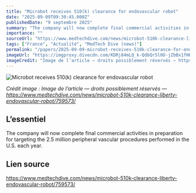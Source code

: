 ```yaml
---
title: "Microbot receives 510(k) clearance for endovascular robot"
date: "2025-09-09T09:30:45.000Z"
publishedDate: "9 septembre 2025"
summary: "The company will now complete final commercial activities in preparation for targeting the 2.5 million peripheral vascular procedures performed in the U.S. each year."
importance: ""
sourceUrl: "https://www.medtechdive.com/news/microbot-510k-clearance-liberty-endovascular-robot/759573/"
tags: ["France", "Actualité", "MedTech Dive (news)"]
permalink: "/papers/2025-09-09-microbot-receives-510k-clearance-for-endovascular-robot"
imageUrl: "https://imgproxy.divecdn.com/KDRj84mLQ_k-QdbQr5l0O-jZbBx1fHRIMbv35lo3XK8/g:ce/rs:fit:770:435/Z3M6Ly9kaXZlc2l0ZS1zdG9yYWdlL2RpdmVpbWFnZS9HZXR0eUltYWdlcy0xMjI3NzEwNDk4X3pJUnRuUlcuanBn.webp"
imageCredit: "Image de l’article — droits possiblement réservés — https://www.medtechdive.com/news/microbot-510k-clearance-liberty-endovascular-robot/759573/"
---
```


![Microbot receives 510(k) clearance for endovascular robot](https://imgproxy.divecdn.com/KDRj84mLQ_k-QdbQr5l0O-jZbBx1fHRIMbv35lo3XK8/g:ce/rs:fit:770:435/Z3M6Ly9kaXZlc2l0ZS1zdG9yYWdlL2RpdmVpbWFnZS9HZXR0eUltYWdlcy0xMjI3NzEwNDk4X3pJUnRuUlcuanBn.webp)

*Crédit image : Image de l’article — droits possiblement réservés — https://www.medtechdive.com/news/microbot-510k-clearance-liberty-endovascular-robot/759573/*

## L’essentiel

The company will now complete final commercial activities in preparation for targeting the 2.5 million peripheral vascular procedures performed in the U.S. each year.

## Lien source

https://www.medtechdive.com/news/microbot-510k-clearance-liberty-endovascular-robot/759573/
